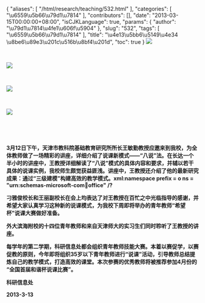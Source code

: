 {
    "aliases": [
        "/html/research/teaching/532.html"
    ],
    "categories": [
        "\u6559\u5b66\u79d1\u7814"
    ],
    "contributors": [],
    "date": "2013-03-15T00:00:00+08:00",
    "isCJKLanguage": true,
    "params": {
        "author": "\u79d1\u7814\u4fe1\u606f\u5904"
    },
    "slug": "532",
    "tags": [
        "\u6559\u5b66\u79d1\u7814"
    ],
    "title": "\u4e13\u5bb6\u5149\u4e34 \u8be6\u89e3\u201c\u516b\u8bf4\u201d",
    "toc": true
}
**![](https://cdn.tfls.online/mirror/full/8dac6d00b92fd66728156f2b5c76383bce1671df.jpg)**

 

**![](https://cdn.tfls.online/mirror/full/6fbbd76ac7bd1876b20183433abc25eeef05637c.jpg)**

 

**![](https://cdn.tfls.online/mirror/full/7e8325977db313cd0bca1862db5c3482891ad295.jpg)**

 

**![](https://cdn.tfls.online/mirror/full/98e67b539ad6e563edb8b4d2acfdc4ca35bbe131.jpg)**

 

 

**3月12日下午，天津市教科院基础教育研究所所长王敏勤教授应邀来到我校，为全体教师做了一场精彩的讲座，详细介绍了说课新模式——“八说”法。在长达一个半小时的讲座中，王教授详细解读了“八说”模式的具体内容和要求，并辅以若干具体的说课实例，我校师生颇觉获益匪浅。讲座中，王教授还介绍了他的最新研究成果：通过“三级建模”构建高效的教学模式。xml:namespace prefix = o ns = "urn:schemas-microsoft-com:office:office" /?**

**刁雅俊校长和王丽副校长在会上均表达了对王教授在百忙之中光临指导的感谢，并希望大家认真学习这种新的说课模式，为我校下周即将举办的青年教师“希望杯”说课大赛做好准备。**

**外大滨海附校的十四位青年教师和来自天津师大的实习生们同时聆听了王教授的讲座。**

**每学年的第二学期，科研信息处都会组织青年教师技能大赛。本着以赛促学，以赛促教的原则，今年即将组织35岁以下青年教师进行“说课”活动，引导教师总结提炼自己的教学模式，打造高效的课堂。本次参赛的优秀教师将被推荐参加4月份的 “全国首届和谐杯说课比赛”。**

**科研信息处**

**2013-3-13**

